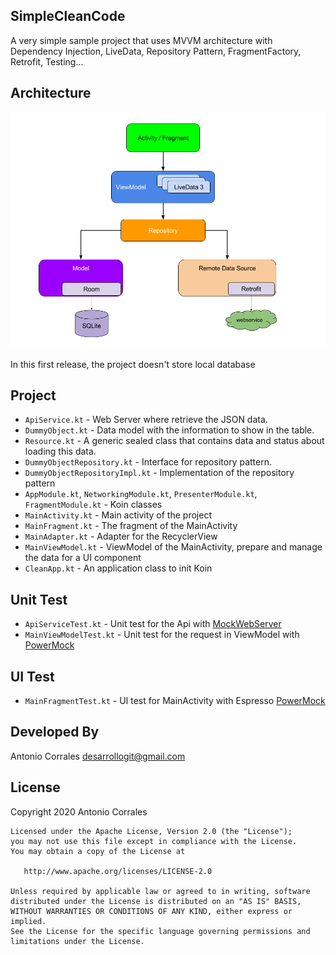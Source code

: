 ## SimpleCleanCode

A very simple sample project that uses MVVM architecture with Dependency Injection, LiveData, Repository Pattern, FragmentFactory, Retrofit, Testing...  

## Architecture
![Logo](./images/mvvm-architecture.png) 

In this first release, the project doesn't store local database 

## Project
* `ApiService.kt` - Web Server where retrieve the JSON data.
* `DummyObject.kt` - Data model with the information to show in the table.
* `Resource.kt` - A generic sealed class that contains data and status about loading this data.
* `DummyObjectRepository.kt` - Interface for repository pattern.
* `DummyObjectRepositoryImpl.kt` - Implementation of the repository pattern
* `AppModule.kt`, `NetworkingModule.kt`, `PresenterModule.kt`, `FragmentModule.kt` - Koin classes
* `MainActivity.kt` - Main activity of the project
* `MainFragment.kt` - The fragment of the MainActivity 
* `MainAdapter.kt` - Adapter for the RecyclerView
* `MainViewModel.kt` - ViewModel of the MainActivity, prepare and manage the data for a UI component
* `CleanApp.kt` - An application class to init Koin

## Unit Test
* `ApiServiceTest.kt` - Unit test for the Api with [MockWebServer](https://github.com/square/okhttp/tree/master/mockwebserver)
* `MainViewModelTest.kt` - Unit test for the request in ViewModel with [PowerMock](https://github.com/powermock/powermock)

## UI Test
* `MainFragmentTest.kt` - UI test for MainActivity with Espresso [PowerMock](https://developer.android.com/training/testing/espresso)

## Developed By

Antonio Corrales desarrollogit@gmail.com

## License

Copyright 2020 Antonio Corrales

    Licensed under the Apache License, Version 2.0 (the "License");
    you may not use this file except in compliance with the License.
    You may obtain a copy of the License at

       http://www.apache.org/licenses/LICENSE-2.0

    Unless required by applicable law or agreed to in writing, software
    distributed under the License is distributed on an "AS IS" BASIS,
    WITHOUT WARRANTIES OR CONDITIONS OF ANY KIND, either express or implied.
    See the License for the specific language governing permissions and
    limitations under the License.


